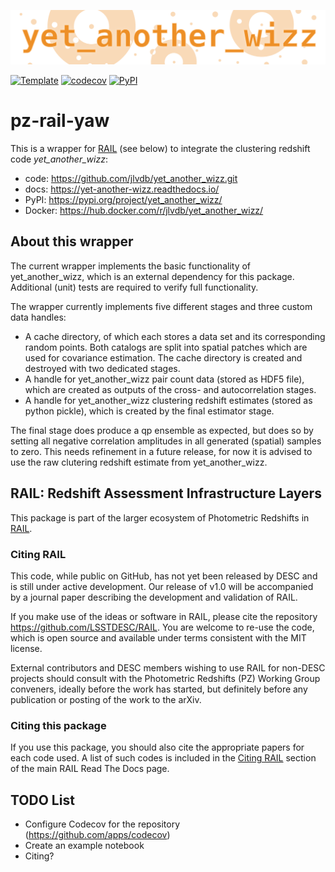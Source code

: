 ![alt text](https://raw.githubusercontent.com/jlvdb/yet_another_wizz/main/docs/source/_static/logo-dark.png)

[![Template](https://img.shields.io/badge/Template-LINCC%20Frameworks%20Python%20Project%20Template-brightgreen)](https://lincc-ppt.readthedocs.io/en/latest/)
[![codecov](https://codecov.io/gh/LSSTDESC/pz-rail-yaw/branch/main/graph/badge.svg)](https://codecov.io/gh/LSSTDESC/pz-rail-yaw)
[![PyPI](https://img.shields.io/pypi/v/yaw_rail?color=blue&logo=pypi&logoColor=white)](https://pypi.org/project/yaw_rail/)

# pz-rail-yaw

This is a wrapper for [RAIL](https://github.com/LSSTDESC/RAIL) (see below) to
integrate the clustering redshift code *yet_another_wizz*:

- code: https://github.com/jlvdb/yet_another_wizz.git
- docs: https://yet-another-wizz.readthedocs.io/
- PyPI: https://pypi.org/project/yet_another_wizz/
- Docker: https://hub.docker.com/r/jlvdb/yet_another_wizz/


## About this wrapper

The current wrapper implements the basic functionality of yet_another_wizz,
which is an external dependency for this package. Additional (unit) tests are
required to verify full functionality.

The wrapper currently implements five different stages and three custom data
handles:

- A cache directory, of which each stores a data set and its corresponding
  random points. Both catalogs are split into spatial patches which are used for
  covariance estimation. The cache directory is created and destroyed with two
  dedicated stages.
- A handle for yet_another_wizz pair count data (stored as HDF5 file), which are
created as outputs of the cross- and autocorrelation stages.
- A handle for yet_another_wizz clustering redshift estimates (stored as python
pickle), which is created by the final estimator stage.

The final stage does produce a qp ensemble as expected, but does so by setting
all negative correlation amplitudes in all generated (spatial) samples to zero.
This needs refinement in a future release, for now it is advised to use the raw
clutering redshift estimate from yet_another_wizz.


## RAIL: Redshift Assessment Infrastructure Layers

This package is part of the larger ecosystem of Photometric Redshifts
in [RAIL](https://github.com/LSSTDESC/RAIL).

### Citing RAIL

This code, while public on GitHub, has not yet been released by DESC and is
still under active development. Our release of v1.0 will be accompanied by a
journal paper describing the development and validation of RAIL.

If you make use of the ideas or software in RAIL, please cite the repository 
<https://github.com/LSSTDESC/RAIL>. You are welcome to re-use the code, which
is open source and available under terms consistent with the MIT license.

External contributors and DESC members wishing to use RAIL for non-DESC projects
should consult with the Photometric Redshifts (PZ) Working Group conveners,
ideally before the work has started, but definitely before any publication or 
posting of the work to the arXiv.

### Citing this package

If you use this package, you should also cite the appropriate papers for each
code used.  A list of such codes is included in the 
[Citing RAIL](https://lsstdescrail.readthedocs.io/en/stable/source/citing.html)
section of the main RAIL Read The Docs page.

## TODO List

- Configure Codecov for the repository (https://github.com/apps/codecov)
- Create an example notebook
- Citing?

